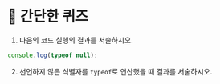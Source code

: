 # 📝 간단한 퀴즈

1. 다음의 코드 실행의 결과를 서술하시오.
```javascript
console.log(typeof null);
```

2. 선언하지 않은 식별자를 `typeof`로 연산했을 때 결과를 서술하시오.